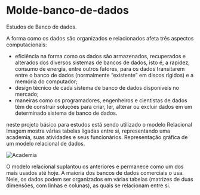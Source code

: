 # Molde-banco-de-dados
Estudos de Banco de dados.

A forma como os dados são organizados e relacionados afeta três aspectos computacionais:

- eficiência na forma como os dados são armazenados, recuperados e alterados dos diversos sistemas de bancos de dados, isto é, a rapidez, consumo de energia, entre outros fatores, para os dados transitarem entre o banco de dados (normalmente “existente” em discos rígidos) e a memória do computador;
- design técnico de cada sistema de banco de dados disponíveis no mercado;
- maneiras como os programadores, engenheiros e cientistas de dados têm de construir soluções para criar, ler, alterar ou excluir dados em um determinado sistema de banco de dados.

neste projeto básico para estudos está sendo utilizado o modelo Relacional
Imagem mostra várias tabelas ligadas entre si, representando uma academia, suas atividades e seus funcionários.
Representação gráfica de um modelo relacional de dados.

![Academia](https://user-images.githubusercontent.com/112409145/206811903-4e02e945-ecd0-47f0-9c89-feaee8df6925.jpg)

O modelo relacional suplantou os anteriores e permanece como um dos mais usados até hoje. A maioria dos bancos de dados comerciais o usa. Nele, os dados podem ser organizados em várias tabelas (matrizes de duas dimensões, com linhas e colunas), as quais se relacionam entre si. 

